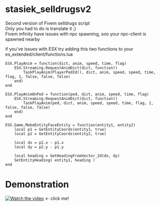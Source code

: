 # stasiek_selldrugsv2
Second version of Fivem selldrugs script<br>
Only you had to do is translate it ;)<br>
Fivem infinity have issues with npc spawning, soo your npc-client is spawned nearby<br>

if you've issues with ESX try adding this two functions to your es_extended/client/functions.lua<br>
```
ESX.PlayAnim = function(dict, anim, speed, time, flag)
    ESX.Streaming.RequestAnimDict(dict, function()
        TaskPlayAnim(PlayerPedId(), dict, anim, speed, speed, time, flag, 1, false, false, false)
    end)
end

ESX.PlayAnimOnPed = function(ped, dict, anim, speed, time, flag)
	ESX.Streaming.RequestAnimDict(dict, function()
		TaskPlayAnim(ped, dict, anim, speed, speed, time, flag, 1, false, false, false)
	end)
end

ESX.Game.MakeEntityFaceEntity = function(entity1, entity2)
    local p1 = GetEntityCoords(entity1, true)
    local p2 = GetEntityCoords(entity2, true)

    local dx = p2.x - p1.x
    local dy = p2.y - p1.y

    local heading = GetHeadingFromVector_2d(dx, dy)
    SetEntityHeading( entity1, heading )
end
```

# Demonstration
[![Watch the video](http://xstasiek.pl/img/stasiek31.png)](http://xstasiek.pl/video/stasiek_selldrugsv2.mp4) <- click me!
